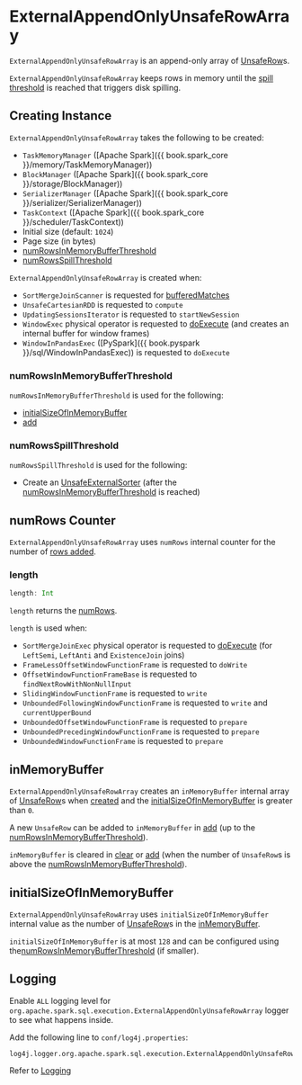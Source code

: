 # ExternalAppendOnlyUnsafeRowArray

`ExternalAppendOnlyUnsafeRowArray` is an append-only array of [UnsafeRow](UnsafeRow.md)s.

`ExternalAppendOnlyUnsafeRowArray` keeps rows in memory until the [spill threshold](#numRowsSpillThreshold) is reached that triggers disk spilling.

## Creating Instance

`ExternalAppendOnlyUnsafeRowArray` takes the following to be created:

* <span id="taskMemoryManager"> `TaskMemoryManager` ([Apache Spark]({{ book.spark_core }}/memory/TaskMemoryManager))
* <span id="blockManager"> `BlockManager` ([Apache Spark]({{ book.spark_core }}/storage/BlockManager))
* <span id="serializerManager"> `SerializerManager` ([Apache Spark]({{ book.spark_core }}/serializer/SerializerManager))
* <span id="taskContext"> `TaskContext` ([Apache Spark]({{ book.spark_core }}/scheduler/TaskContext))
* <span id="initialSize"> Initial size (default: `1024`)
* <span id="pageSizeBytes"> Page size (in bytes)
* [numRowsInMemoryBufferThreshold](#numRowsInMemoryBufferThreshold)
* [numRowsSpillThreshold](#numRowsSpillThreshold)

`ExternalAppendOnlyUnsafeRowArray` is created when:

* `SortMergeJoinScanner` is requested for [bufferedMatches](physical-operators/SortMergeJoinScanner.md#bufferedMatches)
* `UnsafeCartesianRDD` is requested to `compute`
* `UpdatingSessionsIterator` is requested to `startNewSession`
* `WindowExec` physical operator is requested to [doExecute](physical-operators/WindowExec.md#doExecute) (and creates an internal buffer for window frames)
* `WindowInPandasExec` ([PySpark]({{ book.pyspark }}/sql/WindowInPandasExec)) is requested to `doExecute`

### <span id="numRowsInMemoryBufferThreshold"> numRowsInMemoryBufferThreshold

`numRowsInMemoryBufferThreshold` is used for the following:

* [initialSizeOfInMemoryBuffer](#initialSizeOfInMemoryBuffer)
* [add](#add)

### <span id="numRowsSpillThreshold"> numRowsSpillThreshold

`numRowsSpillThreshold` is used for the following:

* Create an [UnsafeExternalSorter](#spillableArray) (after the [numRowsInMemoryBufferThreshold](#numRowsInMemoryBufferThreshold) is reached)

## <span id="numRows"> numRows Counter

`ExternalAppendOnlyUnsafeRowArray` uses `numRows` internal counter for the number of [rows added](#add).

### <span id="length"> length

```scala
length: Int
```

`length` returns the [numRows](#numRows).

`length` is used when:

* `SortMergeJoinExec` physical operator is requested to [doExecute](physical-operators/SortMergeJoinExec.md#doExecute) (for `LeftSemi`, `LeftAnti` and `ExistenceJoin` joins)
* `FrameLessOffsetWindowFunctionFrame` is requested to `doWrite`
* `OffsetWindowFunctionFrameBase` is requested to `findNextRowWithNonNullInput`
* `SlidingWindowFunctionFrame` is requested to `write`
* `UnboundedFollowingWindowFunctionFrame` is requested to `write` and `currentUpperBound`
* `UnboundedOffsetWindowFunctionFrame` is requested to `prepare`
* `UnboundedPrecedingWindowFunctionFrame` is requested to `prepare`
* `UnboundedWindowFunctionFrame` is requested to `prepare`

## <span id="inMemoryBuffer"> inMemoryBuffer

`ExternalAppendOnlyUnsafeRowArray` creates an `inMemoryBuffer` internal array of [UnsafeRow](UnsafeRow.md)s when [created](#creating-instance) and the [initialSizeOfInMemoryBuffer](#initialSizeOfInMemoryBuffer) is greater than `0`.

A new `UnsafeRow` can be added to `inMemoryBuffer` in [add](#add) (up to the [numRowsInMemoryBufferThreshold](#numRowsInMemoryBufferThreshold)).

`inMemoryBuffer` is cleared in [clear](#clear) or [add](#add) (when the number of `UnsafeRow`s is above the [numRowsInMemoryBufferThreshold](#numRowsInMemoryBufferThreshold)).

## <span id="initialSizeOfInMemoryBuffer"> initialSizeOfInMemoryBuffer

`ExternalAppendOnlyUnsafeRowArray` uses `initialSizeOfInMemoryBuffer` internal value as the number of [UnsafeRow](UnsafeRow.md)s in the [inMemoryBuffer](#inMemoryBuffer).

`initialSizeOfInMemoryBuffer` is at most `128` and can be configured using the[numRowsInMemoryBufferThreshold](#numRowsInMemoryBufferThreshold) (if smaller).

## Logging

Enable `ALL` logging level for `org.apache.spark.sql.execution.ExternalAppendOnlyUnsafeRowArray` logger to see what happens inside.

Add the following line to `conf/log4j.properties`:

```text
log4j.logger.org.apache.spark.sql.execution.ExternalAppendOnlyUnsafeRowArray=ALL
```

Refer to [Logging](spark-logging.md)
